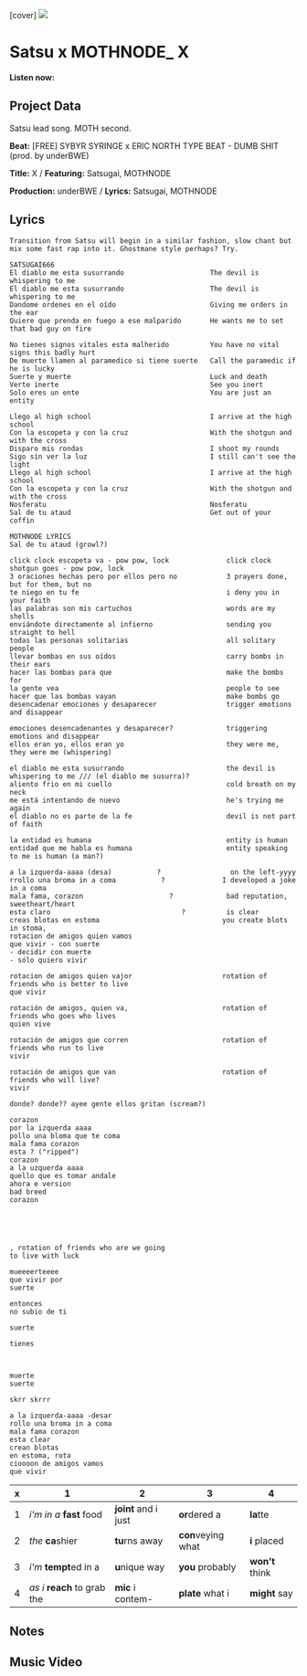 [cover] ![](57175019_319474918741616_8502199518755923887_n.jpg)

# Satsu x MOTHNODE_ X

**Listen now:** 

## Project Data

Satsu lead song.
MOTH second.

**Beat:** [FREE] SYBYR  SYRINGE x ERIC NORTH TYPE BEAT - DUMB SHIT  (prod. by underBWE)

**Title:** X / **Featuring:** Satsugai, MOTHNODE

**Production:** underBWE / **Lyrics:** Satsugai, MOTHNODE

## Lyrics

```
Transition from Satsu will begin in a similar fashion, slow chant but mix some fast rap into it. Ghostmane style perhaps? Try.
 
SATSUGAI666
El diablo me esta susurrando                     The devil is whispering to me
El diablo me esta susurrando                     The devil is whispering to me
Dandome ordenes en el oído                       Giving me orders in the ear
Quiere que prenda en fuego a ese malparido       He wants me to set that bad guy on fire

No tienes signos vitales esta malherido          You have no vital signs this badly hurt
De muerte llamen al paramedico si tiene suerte   Call the paramedic if he is lucky
Suerte y muerte                                  Luck and death
Verte inerte                                     See you inert
Solo eres un ente                                You are just an entity

Llego al high school                             I arrive at the high school
Con la escopeta y con la cruz                    With the shotgun and with the cross
Disparo mis rondas                               I shoot my rounds
Sigo sin ver la luz                              I still can't see the light
Llego al high school                             I arrive at the high school
Con la escopeta y con la cruz                    With the shotgun and with the cross
Nosferatu                                        Nosferatu
Sal de tu ataud                                  Get out of your coffin

MOTHNODE LYRICS
Sal de tu ataud (growl?)

click clock escopeta va - pow pow, lock              click clock shotgun goes - pow pow, lock
3 oraciones hechas pero por ellos pero no            3 prayers done, but for them, but no
te niego en tu fe                                    i deny you in your faith
las palabras son mis cartuchos                       words are my shells
enviándote directamente al infierno                  sending you straight to hell
todas las personas solitarias                        all solitary people
llevar bombas en sus oídos                           carry bombs in their ears
hacer las bombas para que                            make the bombs for
la gente vea                                         people to see
hacer que las bombas vayan                           make bombs go
desencadenar emociones y desaparecer                 trigger emotions and disappear

emociones desencadenantes y desaparecer?             triggering emotions and disappear
ellos eran yo, ellos eran yo                         they were me, they were me (whispering)

el diablo me esta susurrando                         the devil is whispering to me /// (el diablo me susurra)?             
aliento frio en mi cuello                            cold breath on my neck
me está intentando de nuevo                          he's trying me again
el diablo no es parte de la fe                       devil is not part of faith

la entidad es humana                                 entity is human
entidad que me habla es humana                       entity speaking to me is human (a man?)

a la izquerda-aaaa (desa)           ?                 on the left-yyyy
rrollo una broma in a coma           ?              I developed a joke in a coma
mala fama, corazon                     ?             bad reputation, sweetheart/heart
esta claro                                ?          is clear
creas blotas en estoma                              you create blots in stoma, 
rotacion de amigos quien vamos 
que vivir - con suerte
- decidir con muerte
- sólo quiero vivir

rotacion de amigos quien vajor                      rotation of friends who is better to live
que vivir

rotación de amigos, quien va,                       rotation of friends who goes who lives
quien vive

rotación de amigos que corren                       rotation of friends who run to live
vivir

rotación de amigos que van                          rotation of friends who will live?
vivir

donde? donde?? ayee gente ellos gritan (scream?)

corazon
por la izquerda aaaa
pollo una bloma que te coma
mala fama corazon 
esta ? ("ripped")
corazon
a la uzquerda aaaa
quello que es tomar andale
ahora e version
bad breed
corazon





, rotation of friends who are we going
to live with luck

mueeeerteeee
que vivir por 
suerte

entonces
no subio de ti

suerte

tienes 



muerte
suerte

skrr skrrr

a la izquerda-aaaa -desar
rollo una broma in a coma
mala fama corazon 
esta clear
crean blotas
en estoma, rota
cioooon de amigos vamos 
que vivir

```

| x | 1 | 2 | 3 | 4 |
|---|---|---|---|---|
| 1 | *i'm in a* **fast** food | **joint** and i just  | **or**dered a  | **la**tte  |
| 2 | *the* **ca**shier | **tu**rns away  |  **con**veying what |  **i** placed |
| 3 | *i'm* **tempt**ed in a | **u**nique way  |  **you** probably |  **won't** think |
| 4 | *as i* **reach** to grab the |  **mic** i contem-  | **plate** what i | **might** say |

## Notes

## Music Video
